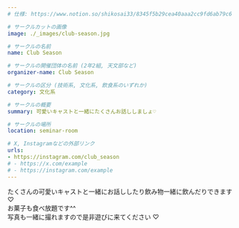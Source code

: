 ```yaml
---
# 仕様: https://www.notion.so/shikosai33/8345f5b29cea40aaa2cc9fd6ab79c6a6?pvs=4#5438a1577b604f39a67658a72f2283b8

# サークルカットの画像
image: ./_images/club-season.jpg

# サークルの名前
name: Club Season

# サークルの開催団体の名前 (2年2組, 天文部など)
organizer-name: Club Season

# サークルの区分 (技術系, 文化系, 飲食系のいずれか)
category: 文化系

# サークルの概要
summary: 可愛いキャストと一緒にたくさんお話ししましょ♡

# サークルの場所
location: seminar-room

# X, Instagramなどの外部リンク
urls:
- https://instagram.com/club_season
# - https://x.com/example
# - https://instagram.com/example
---
```

<p class="text-base font-Dela text-mauve-11">
たくさんの可愛いキャストと一緒にお話ししたり飲み物一緒に飲んだりできます ♡<br>
お菓子も食べ放題です^^<br>
写真も一緒に撮れますので是非遊びに来てください ♡
</p>
